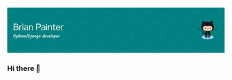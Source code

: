 [![Social banner for brianpainter](https://raw.githubusercontent.com/brianpainter/brianpainter/main/github-header-image.png)](https://brianpainter.com)

### Hi there 👋

<!--
**BrianPainter/BrianPainter** is a ✨ _special_ ✨ repository because its `README.md` (this file) appears on your GitHub profile.

Here are some ideas to get you started:

- 🔭 I’m currently working on ...
- 🌱 I’m currently learning ...
- 👯 I’m looking to collaborate on ...
- 🤔 I’m looking for help with ...
- 💬 Ask me about ...
- 📫 How to reach me: ...
- 😄 Pronouns: ...
- ⚡ Fun fact: ...
-->
